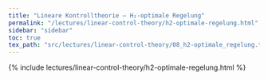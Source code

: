 ```yaml
---
title: "Lineare Kontrolltheorie – H₂-optimale Regelung"
permalink: "/lectures/linear-control-theory/h2-optimale-regelung.html"
sidebar: "sidebar"
toc: true
tex_path: "src/lectures/linear-control-theory/08_h2-optimale_regelung.tex"
---
```


{% include lectures/linear-control-theory/h2-optimale-regelung.html %}